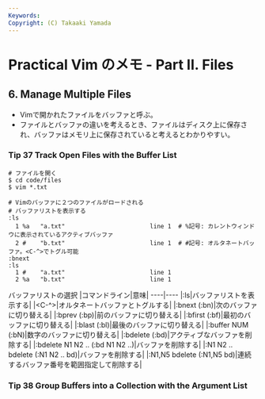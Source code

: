 ```yaml
---
Keywords: 
Copyright: (C) Takaaki Yamada
---
```


# Practical Vim のメモ - Part II. Files

## 6. Manage Multiple Files
- Vimで開かれたファイルをバッファと呼ぶ。
- ファイルとバッファの違いを考えるとき、ファイルはディスク上に保存され、バッファはメモリ上に保存されていると考えるとわかりやすい。

### Tip 37 Track Open Files with the Buffer List

```
# ファイルを開く
$ cd code/files
$ vim *.txt

# Vimのバッファに２つのファイルがロードされる
# バッファリストを表示する
:ls
  1 %a   "a.txt"                        line 1  # %記号: カレントウィンドウに表示されているアクティブバッファ
  2 #    "b.txt"                        line 1  # #記号: オルタネートバッファ。<C-^>でトグル可能
:bnext
:ls
  1 #    "a.txt"                        line 1
  2 %a   "b.txt"                        line 1
```
バッファリストの選択
|コマンドライン|意味|
----|----
|:ls|バッファリストを表示する|
|<C-^>|オルタネートバッファとトグルする|
|:bnext (:bn)|次のバッファに切り替える|
|:bprev (:bp)|前のバッファに切り替える|
|:bfirst (:bf)|最初のバッファに切り替える|
|:blast (:bl)|最後のバッファに切り替える|
|:buffer NUM (:bN)|数字のバッファに切り替える|
|:bdelete (:bd)|アクティブなバッファを削除する|
|:bdelete N1 N2 .. (:bd N1 N2 ..)|バッファを削除する|
|:N1 N2 .. bdelete (:N1 N2 .. bd)|バッファを削除する|
|:N1,N5 bdelete (:N1,N5 bd)|連続するバッファ番号を範囲指定して削除する|

### Tip 38 Group Buffers into a Collection with the Argument List


